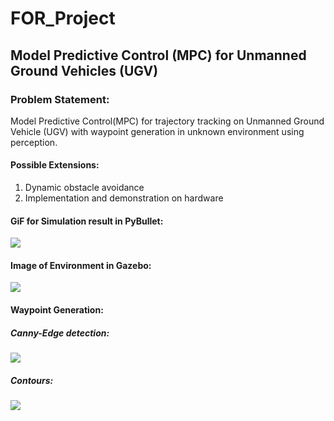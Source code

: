 # FOR_Project

## Model Predictive Control (MPC) for Unmanned Ground Vehicles (UGV)

### Problem Statement:
Model Predictive Control(MPC) for trajectory tracking on Unmanned Ground Vehicle (UGV) with waypoint generation in unknown environment using perception. 

#### Possible Extensions:  
1. Dynamic obstacle avoidance
2. Implementation and demonstration on hardware

#### GiF for Simulation result in PyBullet: 
 
![](https://github.com/prakrutk/FOR_Project/blob/Prakrut/Pybullet/Sim.gif)

#### Image of Environment in Gazebo: 

![](https://github.com/prakrutk/FOR_Project/blob/Prakrut/ROS-Gazebo/Cafe_Husky.jpeg)

#### Waypoint Generation: 
##### Canny-Edge detection: 
![](https://github.com/prakrutk/FOR_Project/blob/Prakrut/Waypoint_generation/canny.png)

##### Contours: 
![](https://github.com/prakrutk/FOR_Project/blob/Prakrut/Waypoint_generation/contours.png)
